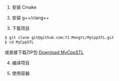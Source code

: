 1. 安装 Cmake

2. 安装 g++/clang++

3. 下载项目

```bash
$ git clone git@github.com:71-MengYi/MyCppSTL.git
$ cd MyCppSTL
```

或直接下载ZIP包 [Download MyCppSTL](https://github.com/71-MengYi/MyCppSTL/archive/refs/heads/main.zip)

4. 编译项目

5. 使用容器